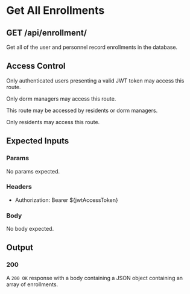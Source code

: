 # Get All Enrollments

## GET /api/enrollment/

Get all of the user and personnel record enrollments in the database.

## Access Control

Only authenticated users presenting a valid JWT token may access this route.

Only dorm managers may access this route.

This route may be accessed by residents or dorm managers.

Only residents may access this route.

## Expected Inputs

### Params

No params expected.

### Headers

- Authorization: Bearer ${jwtAccessToken}

### Body

No body expected.

## Output

### 200

A `200 OK` response with a body containing a JSON object containing an array of enrollments.

